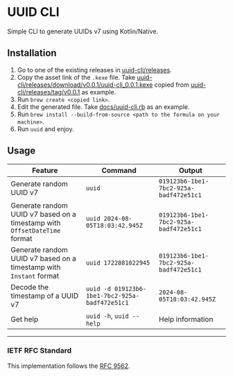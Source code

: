 # UUID CLI

Simple CLI to generate UUIDs v7 using Kotlin/Native.

## Installation
1. Go to one of the existing releases in [uuid-cli/releases](https://github.com/sergiocostaN26/uuid-cli/releases/).
2. Copy the asset link of the `.kexe` file.
   Take [uuid-cli/releases/download/v0.0.1/uuid-cli_0.0.1.kexe](https://github.com/sergiocostaN26/uuid-cli/releases/download/v0.0.1/uuid-cli_0.0.1.kexe)
   copied from [uuid-cli/releases/tag/v0.0.1](https://github.com/sergiocostaN26/uuid-cli/releases/tag/v0.0.1) as example.
3. Run `brew create <copied link>`.
4. Edit the generated file. Take [docs/uuid-cli.rb](docs/uuid-cli.rb) as an example. 
5. Run `brew install --build-from-source <path to the formula on your machine>`.
6. Run `uuid` and enjoy.

## Usage

| Feature                                                                   | Command                                        | Output                                 |
| ------------------------------------------------------------------------- | ---------------------------------------------- | -------------------------------------- |
| Generate random UUID v7                                                   | `uuid`                                         | `019123b6-1be1-7bc2-925a-badf472e51c1` |
| Generate random UUID v7 based on a timestamp with `OffsetDateTime` format | `uuid 2024-08-05T18:03:42.945Z`                | `019123b6-1be1-7bc2-925a-badf472e51c1` |
| Generate random UUID v7 based on a timestamp with `Instant` format        | `uuid 1722881022945`                           | `019123b6-1be1-7bc2-925a-badf472e51c1` |
| Decode the timestamp of a UUID v7                                         | `uuid -d 019123b6-1be1-7bc2-925a-badf472e51c1` | `2024-08-05T18:03:42.945Z`             |
| Get help                                                                  | `uuid -h`, `uuid --help`                       | Help information                       |

---

### IETF RFC Standard

This implementation follows the [RFC 9562](https://datatracker.ietf.org/doc/rfc9562/).